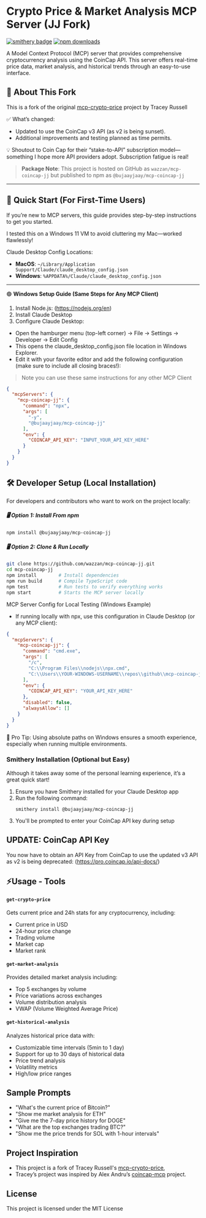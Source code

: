 # Crypto Price & Market Analysis MCP Server (JJ Fork)

[![smithery badge](https://smithery.ai/badge/@wazzan/mcp-coincap-jj)](https://smithery.ai/server/@wazzan/mcp-coincap-jj)
[![npm downloads](https://img.shields.io/npm/dt/@bujaayjaay/mcp-coincap-jj.svg)](https://www.npmjs.com/package/@bujaayjaay/mcp-coincap-jj)

A Model Context Protocol (MCP) server that provides comprehensive cryptocurrency analysis using the CoinCap API. This server offers real-time price data, market analysis, and historical trends through an easy-to-use interface.

## 📌 About This Fork

This is a fork of the original [mcp-crypto-price](https://github.com/truss44/mcp-crypto-price) project by Tracey Russell

✅ What’s changed:
   - Updated to use the CoinCap v3 API (as v2 is being sunset).
   - Additional improvements and testing planned as time permits.

💡 Shoutout to Coin Cap for their “stake-to-API” subscription model—something I hope more API providers adopt. Subscription fatigue is real!

> **Package Note**: This project is hosted on GitHub as `wazzan/mcp-coincap-jj` but published to npm as `@bujaayjaay/mcp-coincap-jj`

---
## 🚀 Quick Start (For First-Time Users)

If you’re new to MCP servers, this guide provides step-by-step instructions to get you started.

I tested this on a Windows 11 VM to avoid cluttering my Mac—worked flawlessly!

Claude Desktop Config Locations:

- **MacOS**: `~/Library/Application Support/Claude/claude_desktop_config.json`
- **Windows**: `%APPDATA%/Claude/claude_desktop_config.json`

--- 
🟢 **Windows Setup Guide (Same Steps for Any MCP Client)**

1.	Install Node.js: (https://nodejs.org/en)
2.	Install Claude Desktop
3.	Configure Claude Desktop:
   - Open the hamburger menu (top-left corner) → File → Settings → Developer → Edit Config
   - This opens the claude_desktop_config.json file location in Windows Explorer.
   - Edit it with your favorite editor and add the following configuration (make sure to include all closing braces!):

> Note you can use these same instructions for any other MCP Client

```json
{
  "mcpServers": {
    "mcp-coincap-jj": {
      "command": "npx",
      "args": [
        "-y",
        "@bujaayjaay/mcp-coincap-jj"
      ],
      "env": {
        "COINCAP_API_KEY": "INPUT_YOUR_API_KEY_HERE"
      }
    }
  }
}
```

## 🛠️  Developer Setup (Local Installation)

For developers and contributors who want to work on the project locally:

##### 🖥️ Option 1: Install From npm

```bash
npm install @bujaayjaay/mcp-coincap-jj
```

##### 🖥️ Option 2: Clone & Run Locally

```bash
git clone https://github.com/wazzan/mcp-coincap-jj.git
cd mcp-coincap-jj
npm install        # Install dependencies
npm run build      # Compile TypeScript code
npm test           # Run tests to verify everything works
npm start          # Starts the MCP server locally
```

MCP Server Config for Local Testing (Windows Example)
- If running locally with npx, use this configuration in Claude Desktop (or any MCP client):

```json
{
  "mcpServers": {
    "mcp-coincap-jj": {
      "command": "cmd.exe",
      "args": [
        "/c",
        "C:\\Program Files\\nodejs\\npx.cmd",
        "C:\\Users\\YOUR-WINDOWS-USERNAME\\repos\\github\\mcp-coincap-jj"
      ],
      "env": {
        "COINCAP_API_KEY": "YOUR_API_KEY_HERE"
      },
      "disabled": false,
      "alwaysAllow": []
    }
  }
}
```
🔧 Pro Tip: Using absolute paths on Windows ensures a smooth experience, especially when running multiple environments.

### Smithery Installation (Optional but Easy)

Although it takes away some of the personal learning experience, it’s a great quick start!

1. Ensure you have Smithery installed for your Claude Desktop app
2. Run the following command:
   ```
   smithery install @bujaayjaay/mcp-coincap-jj
   ```
3. You'll be prompted to enter your CoinCap API key during setup

## UPDATE: CoinCap API Key

You now have to obtain an API Key from CoinCap to use the updated v3 API as v2 is being deprecated:
(https://pro.coincap.io/api-docs/)

## ⚡Usage - Tools

#### `get-crypto-price`

Gets current price and 24h stats for any cryptocurrency, including:
- Current price in USD
- 24-hour price change
- Trading volume
- Market cap
- Market rank

#### `get-market-analysis`

Provides detailed market analysis including:
- Top 5 exchanges by volume
- Price variations across exchanges
- Volume distribution analysis
- VWAP (Volume Weighted Average Price)

#### `get-historical-analysis`

Analyzes historical price data with:
- Customizable time intervals (5min to 1 day)
- Support for up to 30 days of historical data
- Price trend analysis
- Volatility metrics
- High/low price ranges

## Sample Prompts

- "What's the current price of Bitcoin?"
- "Show me market analysis for ETH"
- "Give me the 7-day price history for DOGE"
- "What are the top exchanges trading BTC?"
- "Show me the price trends for SOL with 1-hour intervals"

## Project Inspiration

- This project is a fork of Tracey Russell's [mcp-crypto-price](https://github.com/truss44/mcp-crypto-price),
- Tracey’s project was inspired by Alex Andru’s [coincap-mcp](https://github.com/QuantGeekDev/coincap-mcp) project.

## License

This project is licensed under the MIT License